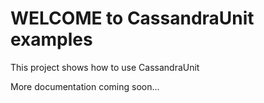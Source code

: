 WELCOME to CassandraUnit examples
=================================

This project shows how to use CassandraUnit

More documentation coming soon...
